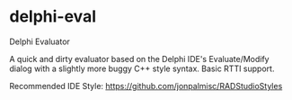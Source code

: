 # delphi-eval
 Delphi Evaluator
 
A quick and dirty evaluator based on the Delphi IDE's Evaluate/Modify dialog with a slightly more buggy C++ style syntax.
Basic RTTI support.

Recommended IDE Style: https://github.com/jonpalmisc/RADStudioStyles
